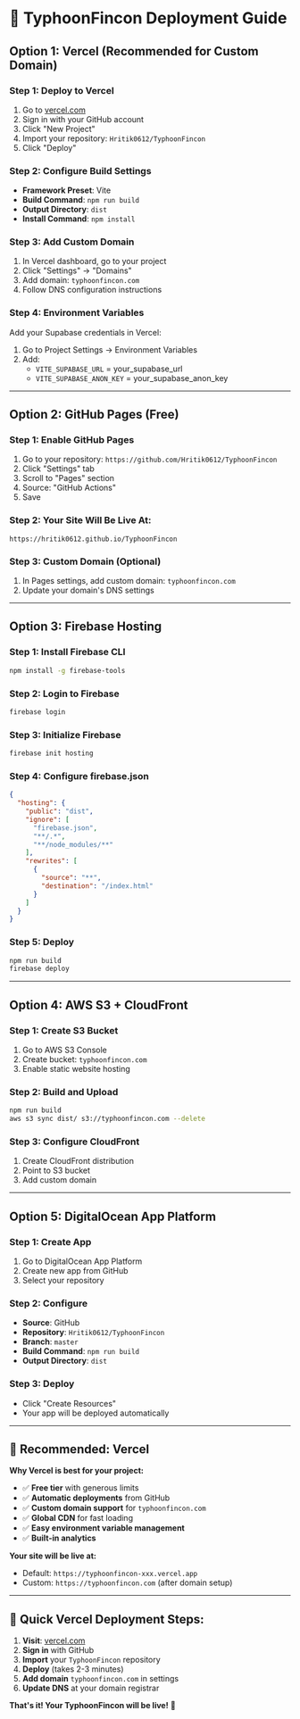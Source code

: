 # 🚀 TyphoonFincon Deployment Guide

## Option 1: Vercel (Recommended for Custom Domain)

### Step 1: Deploy to Vercel
1. Go to [vercel.com](https://vercel.com)
2. Sign in with your GitHub account
3. Click "New Project"
4. Import your repository: `Hritik0612/TyphoonFincon`
5. Click "Deploy"

### Step 2: Configure Build Settings
- **Framework Preset**: Vite
- **Build Command**: `npm run build`
- **Output Directory**: `dist`
- **Install Command**: `npm install`

### Step 3: Add Custom Domain
1. In Vercel dashboard, go to your project
2. Click "Settings" → "Domains"
3. Add domain: `typhoonfincon.com`
4. Follow DNS configuration instructions

### Step 4: Environment Variables
Add your Supabase credentials in Vercel:
1. Go to Project Settings → Environment Variables
2. Add:
   - `VITE_SUPABASE_URL` = your_supabase_url
   - `VITE_SUPABASE_ANON_KEY` = your_supabase_anon_key

---

## Option 2: GitHub Pages (Free)

### Step 1: Enable GitHub Pages
1. Go to your repository: `https://github.com/Hritik0612/TyphoonFincon`
2. Click "Settings" tab
3. Scroll to "Pages" section
4. Source: "GitHub Actions"
5. Save

### Step 2: Your Site Will Be Live At:
`https://hritik0612.github.io/TyphoonFincon`

### Step 3: Custom Domain (Optional)
1. In Pages settings, add custom domain: `typhoonfincon.com`
2. Update your domain's DNS settings

---

## Option 3: Firebase Hosting

### Step 1: Install Firebase CLI
```bash
npm install -g firebase-tools
```

### Step 2: Login to Firebase
```bash
firebase login
```

### Step 3: Initialize Firebase
```bash
firebase init hosting
```

### Step 4: Configure firebase.json
```json
{
  "hosting": {
    "public": "dist",
    "ignore": [
      "firebase.json",
      "**/.*",
      "**/node_modules/**"
    ],
    "rewrites": [
      {
        "source": "**",
        "destination": "/index.html"
      }
    ]
  }
}
```

### Step 5: Deploy
```bash
npm run build
firebase deploy
```

---

## Option 4: AWS S3 + CloudFront

### Step 1: Create S3 Bucket
1. Go to AWS S3 Console
2. Create bucket: `typhoonfincon.com`
3. Enable static website hosting

### Step 2: Build and Upload
```bash
npm run build
aws s3 sync dist/ s3://typhoonfincon.com --delete
```

### Step 3: Configure CloudFront
1. Create CloudFront distribution
2. Point to S3 bucket
3. Add custom domain

---

## Option 5: DigitalOcean App Platform

### Step 1: Create App
1. Go to DigitalOcean App Platform
2. Create new app from GitHub
3. Select your repository

### Step 2: Configure
- **Source**: GitHub
- **Repository**: `Hritik0612/TyphoonFincon`
- **Branch**: `master`
- **Build Command**: `npm run build`
- **Output Directory**: `dist`

### Step 3: Deploy
- Click "Create Resources"
- Your app will be deployed automatically

---

## 🎯 **Recommended: Vercel**

**Why Vercel is best for your project:**
- ✅ **Free tier** with generous limits
- ✅ **Automatic deployments** from GitHub
- ✅ **Custom domain support** for `typhoonfincon.com`
- ✅ **Global CDN** for fast loading
- ✅ **Easy environment variable management**
- ✅ **Built-in analytics**

**Your site will be live at:**
- Default: `https://typhoonfincon-xxx.vercel.app`
- Custom: `https://typhoonfincon.com` (after domain setup)

---

## 🔧 **Quick Vercel Deployment Steps:**

1. **Visit**: [vercel.com](https://vercel.com)
2. **Sign in** with GitHub
3. **Import** your `TyphoonFincon` repository
4. **Deploy** (takes 2-3 minutes)
5. **Add domain** `typhoonfincon.com` in settings
6. **Update DNS** at your domain registrar

**That's it! Your TyphoonFincon will be live!** 🚀
